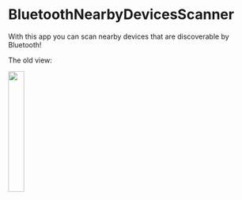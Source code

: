 # BluetoothNearbyDevicesScanner

With this app you can scan nearby devices that are discoverable by Bluetooth!

The old view:

<img src="https://user-images.githubusercontent.com/69583359/217620497-eba7b123-8a0b-4e1d-8f55-a42984e46480.jpeg" width="25%">
